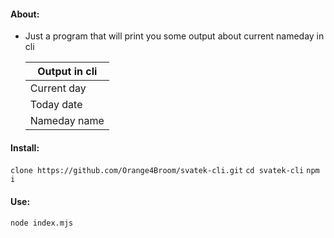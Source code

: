 #### About:
- Just a program that will print you some output about current nameday in cli

	| Output in cli |
	| ----- | 
	| Current day |
	| Today date | 
	| Nameday name |

#### Install:
`clone https://github.com/Orange4Broom/svatek-cli.git`
`cd svatek-cli`
`npm i`

#### Use:
`node index.mjs`
